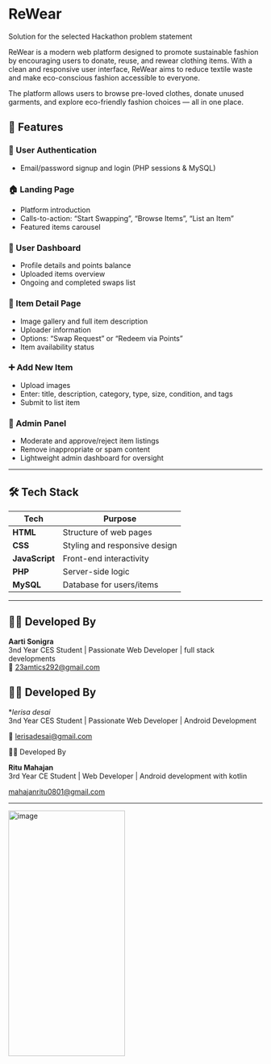 # ReWear
Solution for the selected Hackathon problem statement

ReWear is a modern web platform designed to promote sustainable fashion by encouraging users to donate, reuse, and rewear clothing items. With a clean and responsive user interface, ReWear aims to reduce textile waste and make eco-conscious fashion accessible to everyone.

The platform allows users to browse pre-loved clothes, donate unused garments, and explore eco-friendly fashion choices — all in one place.

## 🚀 Features

### 👤 User Authentication
- Email/password signup and login (PHP sessions & MySQL)

### 🏠 Landing Page
- Platform introduction
- Calls-to-action: “Start Swapping”, “Browse Items”, “List an Item”
- Featured items carousel

### 🧾 User Dashboard
- Profile details and points balance
- Uploaded items overview
- Ongoing and completed swaps list

### 👕 Item Detail Page
- Image gallery and full item description
- Uploader information
- Options: “Swap Request” or “Redeem via Points”
- Item availability status

### ➕ Add New Item
- Upload images
- Enter: title, description, category, type, size, condition, and tags
- Submit to list item

### 🔧 Admin Panel
- Moderate and approve/reject item listings
- Remove inappropriate or spam content
- Lightweight admin dashboard for oversight

---

## 🛠️ Tech Stack

| Tech         | Purpose                      |
|--------------|-------------------------------|
| **HTML**     | Structure of web pages        |
| **CSS**      | Styling and responsive design |
| **JavaScript** | Front-end interactivity     |
| **PHP**      | Server-side logic             |
| **MySQL**    | Database for users/items      |

---

## 👩‍💻 Developed By

**Aarti Sonigra**  
3nd Year CES Student | Passionate Web Developer | full stack developments  
 📧 23amtics292@gmail.com

## 👩‍💻 Developed By

**lerisa desai*  
3nd Year CES Student | Passionate Web Developer | Android Development 
 
📧 lerisadesai@gmail.com

👩‍💻 Developed By

**Ritu Mahajan**  
3rd Year CE Student | Web Developer | Android development with kotlin 

mahajanritu0801@gmail.com
 
 

---

<img width="231" height="487" alt="image" src="https://github.com/user-attachments/assets/48aa123f-6a5f-4b1c-93a2-06bc9de2efdc" />




